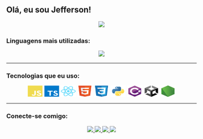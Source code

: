 ## Olá, eu sou Jefferson!

<p align="center">
  <a href="https://github.com/JefferL05">
    <img height="180em" src="https://github-readme-stats.vercel.app/api?username=JefferL05&show_icons=true&theme=dark&include_all_commits=true&count_private=true"/>
  </a>
</p>

### Linguagens mais utilizadas:
<p align="center">
  <a href="https://github.com/JefferL05">
    <img height="180em" src="https://github-readme-stats.vercel.app/api/top-langs/?username=JefferL05&layout=compact&langs_count=7&theme=dark"/>
  </a>
</p>

---

### Tecnologias que eu uso:
<p align="center">
  <img alt="JavaScript" height="30" width="40" src="https://raw.githubusercontent.com/devicons/devicon/master/icons/javascript/javascript-plain.svg">
  <img alt="TypeScript" height="30" width="40" src="https://raw.githubusercontent.com/devicons/devicon/master/icons/typescript/typescript-plain.svg">
  <img alt="React" height="30" width="40" src="https://raw.githubusercontent.com/devicons/devicon/master/icons/react/react-original.svg">
  <img alt="HTML" height="30" width="40" src="https://raw.githubusercontent.com/devicons/devicon/master/icons/html5/html5-original.svg">
  <img alt="CSS" height="30" width="40" src="https://raw.githubusercontent.com/devicons/devicon/master/icons/css3/css3-original.svg">
  <img alt="Python" height="30" width="40" src="https://raw.githubusercontent.com/devicons/devicon/master/icons/python/python-original.svg">
  <img alt="C#" height="30" width="40" src="https://raw.githubusercontent.com/devicons/devicon/master/icons/csharp/csharp-original.svg">
  <img alt="Unity" height="30" width="40" src="https://raw.githubusercontent.com/devicons/devicon/master/icons/unity/unity-original.svg">
  <img alt="Node.js" height="30" width="40" src="https://raw.githubusercontent.com/devicons/devicon/master/icons/nodejs/nodejs-original.svg">
</p>

---

### Conecte-se comigo:
<p align="center">
  <a href="https://www.youtube.com/channel/UCwnbruG8q-e73G3FUavE2xw" target="_blank">
    <img src="https://img.shields.io/badge/YouTube-FF0000?style=for-the-badge&logo=youtube&logoColor=white">
  </a>
  <a href="https://www.instagram.com/jefferson_lopes05/" target="_blank">
    <img src="https://img.shields.io/badge/-Instagram-%23E4405F?style=for-the-badge&logo=instagram&logoColor=white">
  </a>
  <a href="https://www.twitch.tv/jefferlopes05" target="_blank">
    <img src="https://img.shields.io/badge/Twitch-9146FF?style=for-the-badge&logo=twitch&logoColor=white">
  </a>
  <a href="https://www.linkedin.com/in/jéfferson-vargas-lopes-2423341a0/" target="_blank">
    <img src="https://img.shields.io/badge/-LinkedIn-%230077B5?style=for-the-badge&logo=linkedin&logoColor=white">
  </a>
</p>
